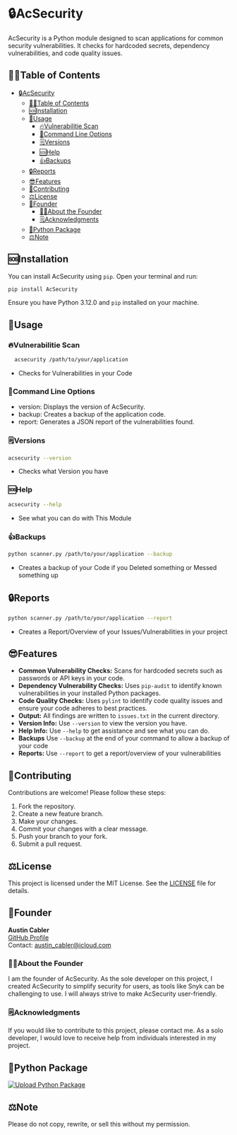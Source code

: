 
# 🔒AcSecurity

AcSecurity is a Python module designed to scan applications for common security vulnerabilities. It checks for hardcoded secrets, dependency vulnerabilities, and code quality issues.

## 🤷‍♂️Table of Contents

- [🔒AcSecurity](#acsecurity)
  - [🤷‍♂️Table of Contents](#️table-of-contents)
  - [🆘Installation](#installation)
  - [🔨Usage](#usage)
    - [🔥Vulnerabilitie Scan](#vulnerabilitie-scan)
    - [🔨Command Line Options](#command-line-options)
    - [🗒️Versions](#️versions)
    - [🆘Help](#help)
    - [👍Backups](#backups)
  - [🔒Reports](#reports)
  - [😎Features](#features)
  - [💖Contributing](#contributing)
  - [⚖️License](#️license)
  - [🔨Founder](#founder)
    - [🧑‍💻About the Founder](#about-the-founder)
    - [🗒️Acknowledgments](#️acknowledgments)
  - [🐍Python Package](#python-package)
  - [⚖️Note](#️note)

## 🆘Installation

You can install AcSecurity using `pip`. Open your terminal and run:

```bash
pip install AcSecurity
```

Ensure you have Python 3.12.0 and `pip` installed on your machine.

## 🔨Usage

### 🔥Vulnerabilitie Scan

```bash
  acsecurity /path/to/your/application
```

- Checks for Vulnerabilities in your Code

### 🔨Command Line Options

- version: Displays the version of AcSecurity.
- backup: Creates a backup of the application code.
- report: Generates a JSON report of the vulnerabilities found.

### 🗒️Versions

```bash
acsecurity --version
```

- Checks what Version you have

### 🆘Help

```bash
acsecurity --help
```

- See what you can do with This Module

### 👍Backups

```bash
python scanner.py /path/to/your/application --backup
```

- Creates a backup of your Code if you Deleted something or Messed something up

## 🔒Reports

```bash
python scanner.py /path/to/your/application --report
```

- Creates a Report/Overview of your Issues/Vulnerabilities in your project

## 😎Features

- **Common Vulnerability Checks:** Scans for hardcoded secrets such as passwords or API keys in your code.
- **Dependency Vulnerability Checks:** Uses `pip-audit` to identify known vulnerabilities in your installed Python packages.
- **Code Quality Checks:** Uses `pylint` to identify code quality issues and ensure your code adheres to best practices.
- **Output:** All findings are written to `issues.txt` in the current directory.
- **Version Info:** Use `--version` to view the version you have.
- **Help Info:** Use `--help` to get assistance and see what you can do.
- **Backups** Use `--backup` at the end of your command to allow a backup of your code
- **Reports:** Use `--report` to get a report/overview of your vulnerabilities

## 💖Contributing

Contributions are welcome! Please follow these steps:

1. Fork the repository.
2. Create a new feature branch.
3. Make your changes.
4. Commit your changes with a clear message.
5. Push your branch to your fork.
6. Submit a pull request.

## ⚖️License

This project is licensed under the MIT License. See the [LICENSE](LICENSE) file for details.

## 🔨Founder

**Austin Cabler**  
[GitHub Profile](https://github.com/austincabler13)  
Contact: [austin_cabler@icloud.com](mailto:austin_cabler@icloud.com)

### 🧑‍💻About the Founder

I am the founder of AcSecurity. As the sole developer on this project, I created AcSecurity to simplify security for users, as tools like Snyk can be challenging to use. I will always strive to make AcSecurity user-friendly.

### 🗒️Acknowledgments

If you would like to contribute to this project, please contact me. As a solo developer, I would love to receive help from individuals interested in my project.

## 🐍Python Package

[![Upload Python Package](https://github.com/austincabler13/AcSecurity/actions/workflows/python-publish.yml/badge.svg)](https://github.com/austincabler13/AcSecurity/actions/workflows/python-publish.yml)

## ⚖️Note

Please do not copy, rewrite, or sell this without my permission.
